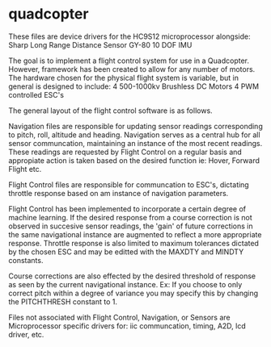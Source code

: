 quadcopter
==========

These files are device drivers for the HC9S12 microprocessor alongside:
  Sharp Long Range Distance Sensor
  GY-80 10 DOF IMU

The goal is to implement a flight control system for use in a Quadcopter. However, framework has been created to allow for any number of motors. The hardware chosen for the physical flight system is variable, but in general is designed to include:
  4 500-1000kv Brushless DC Motors
  4 PWM controlled ESC's
  
The general layout of the flight control software is as follows.

Navigation files are responsible for updating sensor readings corresponding to pitch, roll, altitude and heading. Navigation serves as a central hub for all sensor communcation, maintaining an instance of the most recent readings. These readings are requested by Flight Control on a regular basis and appropiate action is taken based on the desired function ie: Hover, Forward Flight etc.

Flight Control files are responsible for communcation to ESC's, dictating throttle response based on am instance of navigation parameters.

Flight Control has been implemented to incorporate a certain degree of machine learning. If the desired response from a course correction is not observed in succesive sensor readings, the 'gain' of future corrections in the same navigational instance are augmented to reflect a more appropriate response. Throttle response is also limited to maximum tolerances dictated by the chosen ESC and may be editted with the MAXDTY and MINDTY constants.

Course corrections are also effected by the desired threshold of response as seen by the current navigational instance. 
Ex: If you choose to only correct pitch within a degree of variance you may specify this by changing the PITCHTHRESH constant to 1.

Files not associated with Flight Control, Navigation, or Sensors are Microprocessor specific drivers for:
  iic communcation,
  timing,
  A2D,
  lcd driver,
  etc.
  


